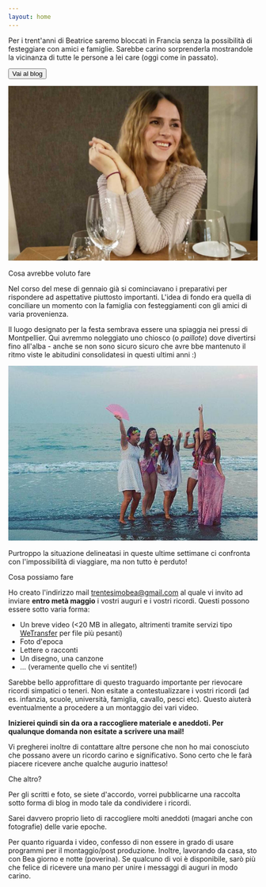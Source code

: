 ```yaml
---
layout: home
---
```


Per i trent'anni di Beatrice saremo bloccati in Francia senza la possibilità di festeggiare con amici e famiglie. Sarebbe carino sorprenderla mostrandole la vicinanza di tutte le persone a lei care (oggi come in passato).

<div class="link-button-outer">
<a href="/blog">
    <button class="link-button-inner">Vai al blog</button>
</a>
</div>

![bea](./img/bea.jpeg)

<p id="cosa-avrebbe-voluto-fare" class="header-level-2">Cosa avrebbe voluto fare</p>

Nel corso del mese di gennaio già si cominciavano i preparativi per rispondere ad aspettative piuttosto importanti. 
L'idea di fondo era quella di conciliare un momento con la famiglia con festeggiamenti con gli amici di varia provenienza.

Il luogo designato per la festa sembrava essere una spiaggia nei pressi di Montpellier. Qui avremmo noleggiato uno chiosco (o _paillote_) dove divertirsi fino all'alba - anche se non sono sicuro sicuro che avre bbe mantenuto il ritmo viste le abitudini consolidatesi in questi ultimi anni :)

![](./img/playa.jpg)

Purtroppo la situazione delineatasi in queste ultime settimane ci confronta con l'impossibilità di viaggiare, ma non tutto è perduto!

<p id="cosa-possiamo-fare" class="header-level-2">Cosa possiamo fare</p>

Ho creato l'indirizzo mail [trentesimobea@gmail.com](mailto:trentesimobea@gmail.com) al quale vi invito ad inviare **entro metà maggio** i vostri auguri e i vostri ricordi. Questi possono essere sotto varia forma:

* Un breve video (<20 MB in allegato, altrimenti tramite servizi tipo [WeTransfer](https://wetransfer.com/) per file più pesanti)
* Foto d'epoca
* Lettere o racconti
* Un disegno, una canzone
* ... (veramente quello che vi sentite!)

Sarebbe bello approfittare di questo traguardo importante per rievocare ricordi simpatici o teneri. Non esitate a contestualizzare i vostri ricordi (ad es. infanzia, scuole, università, famiglia, cavallo, pesci etc). Questo aiuterà eventualmente a procedere a un montaggio dei vari video.

**Inizierei quindi sin da ora a raccogliere materiale e aneddoti. Per qualunque domanda non esitate a scrivere una mail!**

Vi pregherei inoltre di contattare altre persone che non ho mai conosciuto che possano avere un ricordo carino e significativo. Sono certo che le farà piacere ricevere anche qualche augurio inatteso!

<p id="che-altro" class="header-level-2">Che altro?</p>

Per gli scritti e foto, se siete d'accordo, vorrei pubblicarne una raccolta sotto forma di blog in modo tale da condividere i ricordi.

Sarei davvero proprio lieto di raccogliere molti aneddoti (magari anche con fotografie) delle varie epoche.

Per quanto riguarda i video, confesso di non essere in grado di usare programmi per il montaggio/post produzione. Inoltre, lavorando da casa, sto con Bea giorno e notte (poverina). Se qualcuno di voi è disponibile, sarò più che felice di ricevere una mano per unire i messaggi di auguri in modo carino.

